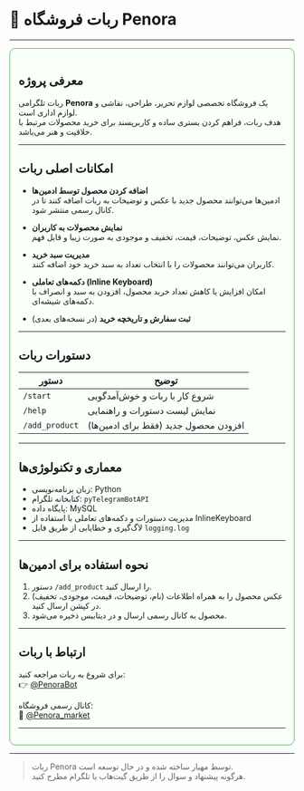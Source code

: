 # 🛒 ربات فروشگاه Penora

---

<div style="border: 1px solid #4CAF50; padding: 15px; border-radius: 10px; background-color: #f9fff9;">

## معرفی پروژه

ربات تلگرامی **Penora** یک فروشگاه تخصصی لوازم تحریر، طراحی، نقاشی و لوازم اداری است.  
هدف ربات، فراهم کردن بستری ساده و کاربرپسند برای خرید محصولات مرتبط با خلاقیت و هنر می‌باشد.

---

## امکانات اصلی ربات

- **اضافه کردن محصول توسط ادمین‌ها**  
  ادمین‌ها می‌توانند محصول جدید با عکس و توضیحات به ربات اضافه کنند تا در کانال رسمی منتشر شود.

- **نمایش محصولات به کاربران**  
  نمایش عکس، توضیحات، قیمت، تخفیف و موجودی به صورت زیبا و قابل فهم.

- **مدیریت سبد خرید**  
  کاربران می‌توانند محصولات را با انتخاب تعداد به سبد خرید خود اضافه کنند.

- **دکمه‌های تعاملی (Inline Keyboard)**  
  امکان افزایش یا کاهش تعداد خرید محصول، افزودن به سبد و انصراف با دکمه‌های شیشه‌ای.

- **ثبت سفارش و تاریخچه خرید** (در نسخه‌های بعدی)

---

## دستورات ربات

| دستور         | توضیح                                  |
|---------------|--------------------------------------|
| `/start`      | شروع کار با ربات و خوش‌آمدگویی      |
| `/help`       | نمایش لیست دستورات و راهنمایی       |
| `/add_product`| افزودن محصول جدید (فقط برای ادمین‌ها)|

---

## معماری و تکنولوژی‌ها

- زبان برنامه‌نویسی: Python  
- کتابخانه تلگرام: `pyTelegramBotAPI`  
- پایگاه داده: MySQL  
- مدیریت دستورات و دکمه‌های تعاملی با استفاده از InlineKeyboard  
- لاگ‌گیری و خطایابی از طریق فایل `logging.log`  

---

## نحوه استفاده برای ادمین‌ها

1. دستور `/add_product` را ارسال کنید.  
2. عکس محصول را به همراه اطلاعات (نام، توضیحات، قیمت، موجودی، تخفیف) در کپشن ارسال کنید.  
3. محصول به کانال رسمی ارسال و در دیتابیس ذخیره می‌شود.

---

## ارتباط با ربات

برای شروع به ربات مراجعه کنید:  
👉 [@PenoraBot](https://t.me/PenoraBot)  

کانال رسمی فروشگاه:  
📢 [@Penora_market](https://t.me/Penora_market)

---

</div>

---

> ربات Penora توسط مهیار ساخته شده و در حال توسعه است.  
> هرگونه پیشنهاد و سوال را از طریق گیت‌هاب یا تلگرام مطرح کنید. 
